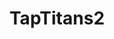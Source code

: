 ---
title: TapTitans2
crosslinks:
- MintCoin
- TapTitans
- Unity2D
- coffeefromtaptitans
- 211p7pz
- all
- PokemonROMhacks
- xkcd
- iosgaming
---